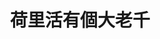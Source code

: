 ---
title:          荷里活有個大老千
slug:           ibyp

names:
  english:      I Bet Your Pardon
  previous:     大千世界
genre:          懷舊
episodes:       30
broadcast:
  start:        2019-01-14
  end:          2019-02-22
producer:       王晶
starring:       鄭則仕、秦沛、<mark>李施嬅</mark>、湯鎮業、張慧儀
synopsis:       「千門八將」的龍四（鄭則仕）被華探長文雄（湯鎮業）與大師兄龐峰（秦沛）設局陷害入獄，女友方百合（張慧儀）更被文雄搶去。五年後，龍四成為地位崇高的製片，有舒奇（蔡瀚億）、麥基（吳業坤）兩位得力助手，還有一個剛相認的女兒丁小雨（王子涵）。師弟唐偉（黃栢文）被殺，龍四鎖定其徒弟阿朗（馬志威）所為，二人賭枱上對決……<br>小雨向舞蹈老師百合傾訴暗戀新晉導演賀加俊（何浩文），意外令百合、龍四重逢。百合偷去文雄的黑金帳簿準備私奔，文雄一怒下趕絕二人。龍四押送入獄途中被神秘人劫走，他們正策劃一個捕獸籠，誓把文雄引入內……
role:           lead

characters:
  -
    fullname:       瑪利蓮（Marilyn）
    identity:       電影經理人
    appearance:     3-30
---